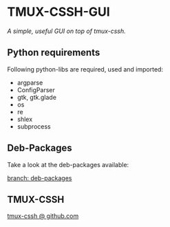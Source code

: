 # TMUX-CSSH-GUI
_A simple, useful GUI on top of tmux-cssh._

## Python requirements

Following python-libs are required, used and imported:

* argparse
* ConfigParser
* gtk, gtk.glade
* os
* re
* shlex
* subprocess

## Deb-Packages

Take a look at the deb-packages available:

<a href="https://github.com/dennishafemann/tmux-cssh-gui/tree/deb-package/deb-packages">branch: deb-packages</a>

## TMUX-CSSH

<a href="https://github.com/dennishafemann/tmux-cssh">tmux-cssh @ github.com</a>
